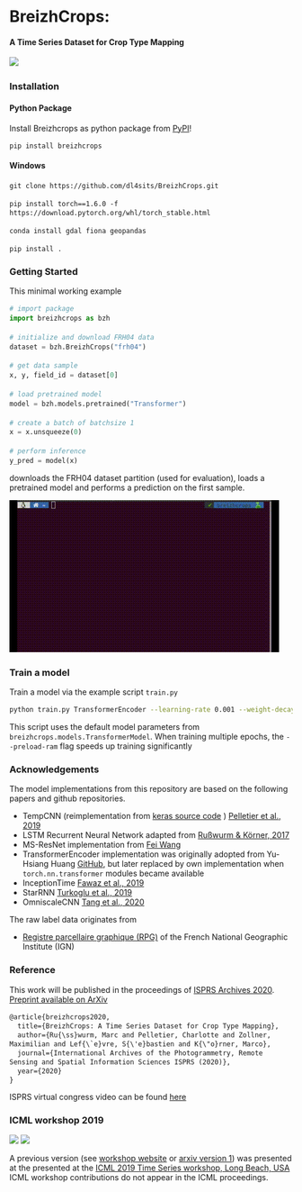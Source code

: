 # BreizhCrops:
#### A Time Series Dataset for Crop Type Mapping

![](https://github.com/tum-lmf/breizhcrops/workflows/build-package/badge.svg)

### Installation
#### Python Package

Install Breizhcrops as python package from [PyPI](https://pypi.org/project/breizhcrops/)!

```
pip install breizhcrops
```

#### Windows

```
git clone https://github.com/dl4sits/BreizhCrops.git

pip install torch==1.6.0 -f https://download.pytorch.org/whl/torch_stable.html

conda install gdal fiona geopandas

pip install .
```

### Getting Started

This minimal working example
```python
# import package
import breizhcrops as bzh

# initialize and download FRH04 data
dataset = bzh.BreizhCrops("frh04")

# get data sample
x, y, field_id = dataset[0]

# load pretrained model
model = bzh.models.pretrained("Transformer")

# create a batch of batchsize 1
x = x.unsqueeze(0)

# perform inference
y_pred = model(x)
```
downloads the FRH04 dataset partition (used for evaluation), loads a pretrained model and performs a prediction on the first sample.


![mimimum working example](doc/breizhcrops_zsh_short.gif)

### Train a model

Train a model via the example script `train.py`
```bash
python train.py TransformerEncoder --learning-rate 0.001 --weight-decay 5e-08 --preload-ram
```

This script uses the default model parameters from `breizhcrops.models.TransformerModel`.
When training multiple epochs, the `--preload-ram` flag speeds up training significantly



### Acknowledgements

The model implementations from this repository are based on the following papers and github repositories.

* TempCNN (reimplementation from [keras source code](https://github.com/charlotte-pel/igarss2019-dl4sits) ) [Pelletier et al., 2019](https://www.mdpi.com/2072-4292/11/5/523)
* LSTM Recurrent Neural Network adapted from [Rußwurm & Körner, 2017](http://openaccess.thecvf.com/content_cvpr_2017_workshops/w18/html/Russwurm_Temporal_Vegetation_Modelling_CVPR_2017_paper.html)
* MS-ResNet implementation from [Fei Wang](https://github.com/geekfeiw/Multi-Scale-1D-ResNet)
* TransformerEncoder implementation was originally adopted from Yu-Hsiang Huang [GitHub](https://github.com/jadore801120/attention-is-all-you-need-pytorch), but later replaced by own implementation when `torch.nn.transformer` modules became available
* InceptionTime [Fawaz et al., 2019](https://arxiv.org/abs/1909.04939)
* StarRNN [Turkoglu et al., 2019](https://arxiv.org/abs/1911.11033)
* OmniscaleCNN [Tang et al., 2020](https://arxiv.org/abs/2002.10061)

The raw label data originates from  
* [Registre parcellaire graphique (RPG)](https://www.data.gouv.fr/fr/datasets/registre-parcellaire-graphique-rpg-contours-des-parcelles-et-ilots-culturaux-et-leur-groupe-de-cultures-majoritaire/) of the French National Geographic Institute (IGN)

### Reference

This work will be published in the proceedings of [ISPRS Archives 2020](https://www.int-arch-photogramm-remote-sens-spatial-inf-sci.net/XLIII-B2-2020/1545/2020/isprs-archives-XLIII-B2-2020-1545-2020.pdf). [Preprint available on ArXiv](https://arxiv.org/abs/1905.11893)
```
@article{breizhcrops2020,
  title={BreizhCrops: A Time Series Dataset for Crop Type Mapping},
  author={Ru{\ss}wurm, Marc and Pelletier, Charlotte and Zollner, Maximilian and Lef{\`e}vre, S{\'e}bastien and K{\"o}rner, Marco},
  journal={International Archives of the Photogrammetry, Remote Sensing and Spatial Information Sciences ISPRS (2020)},
  year={2020}
}
```

ISPRS virtual congress video can be found [here](http://isprs.stream-up.tv/media-221-breizhcrops-a-time-series-dataset-for-crop-type-mapping)

### ICML workshop 2019

<a href=https://arxiv.org/abs/1905.11893><img height=300px src=doc/paper.png /></a>
<a href="doc/poster.pdf"><img height=300px src=doc/poster.png /></a>

A previous version (see [workshop website](http://roseyu.com/time-series-workshop/submissions/2019/timeseries-ICML19_paper_34.pdf) or [arxiv version 1](https://arxiv.org/abs/1905.11893v1)) was presented at the
 presented at the [ICML 2019 Time Series workshop, Long Beach, USA](http://roseyu.com/time-series-workshop/)
ICML workshop contributions do not appear in the ICML proceedings.
